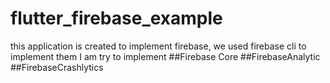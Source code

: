 # flutter_firebase_example

this application is created to implement firebase, we used firebase cli to implement them
I am try to implement 
##Firebase Core
##FirebaseAnalytic
##FirebaseCrashlytics